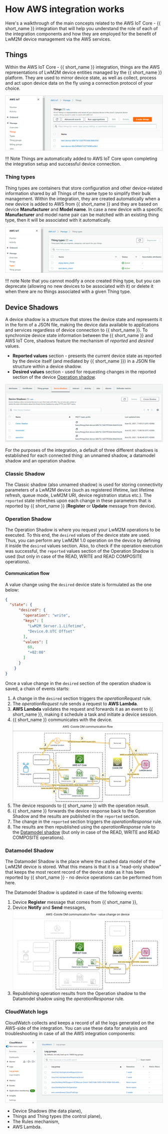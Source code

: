 # How AWS integration works

Here's a walkthrough of the main concepts related to the AWS IoT Core - {{ short_name }} integration that will help you understand the role of each of the integration components and how they are employed for the benefit of LwM2M device management via the AWS services.

## Things

Within the AWS IoT Core - {{ short_name }} integration, things are the AWS representations of LwM2M device entities managed by the {{ short_name }} platform. They are used to mirror device state, as well as collect, process and act upon device data on the fly using a connection protocol of your choice.

![Example Things](images/things.png "Example Things")

!!! Note
    Things are automatically added to AWS IoT Core upon completing the integration setup and successful device connection.

### Thing types

Thing types are containers that store configuration and other device-related information shared by all Things of the same type to simplify their bulk management. Within the integration, they are created automatically when a new device is added to AWS from {{ short_name }} and they are based on device **Manufacturer** and **Model name**. In case a new device with a specific **Manufacturer** and model name pair can be matched with an existing thing type, then it will be associated with it automatically.

![Example Thing types](images/thingtypes.png "Example Thing types")

!!! note
    Note that you cannot modify a once created thing type, but you can deprecate (allowing no new devices to be associated with it) or delete it when there are no things associated with a given Thing type.

## Device Shadows

A device shadow is a structure that stores the device state and represents it in the form of a JSON file, making the device data available to applications and services regardless of device connection to {{ short_name }}. To synchronize device state information between the {{ short_name }} and AWS IoT Core, shadows feature the mechanism of *reported* and *desired* values.

- **Reported values** section - presents the current device state as reported by the device itself (and mediated by {{ short_name }}) in a JSON file structure within a device shadow.
- **Desired values** section - used for requesting changes in the reported section of the device [Operation shadow](#operation-shadow).

![Integration Device Shadows](images/deviceshadows.png "Integration Device Shadows")

For the purposes of the integration, a default of three different shadows is established for each connected thing: an unnamed shadow, a datamodel shadow and an operation shadow.

### Classic Shadow

The Classic shadow (also unnamed shadow) is used for storing connectivity parameters of a LwM2M device (such as registered lifetime, last lifetime refresh, queue mode, LwM2M URI, device registration status etc.). The `reported` state refreshes upon each change in these parameters that is reported by {{ short_name }} (**Register** or **Update** message from device).

### Operation Shadow

The Operation Shadow is where you request your LwM2M operations to be executed. To this end, the `desired` values of the device state are used. Thus, you can perform any LwM2M 1.0 operation on the device by defining it inside the `desired` values section. Also, to check if the operation execution was successful, the `reported` values section of the Operation Shadow is used (but only in case of the READ, WRITE and READ COMPOSITE operations).

#### Communication flow

A value change using the `desired` device state is formulated as the one below:

   ```json
   {
     "state": {
         "desired": {
           "operation": "write",
           "keys": [
             "LwM2M Server.1.Lifetime",
             "Device.0.UTC Offset"
           ],
           "values": [
             68,
             "+02:00"
           ]
         }
       }
   }
   ```

Once a value change in the `desired` section of the operation shadow is saved, a chain of events starts:

   1. A change in the `desired` section triggers the *operationRequest* rule.
   2. The *operationRequest* rule sends a request to **AWS Lambda**.
   3. **AWS Lambda** validates the request and forwards it as an event to {{ short_name }}, making it schedule a task and initiate a device session.
   4. {{ short_name }} communicates with the device.
   ![AWS - {{ short_name }} communication flow](images/communication_flow.png "AWS - {{ short_name }} communication flow")
   5. The device responds to {{ short_name }} with the operation result.
   6. {{ short_name }} forwards the device response back to the Operation Shadow and the results are published in the `reported` section.
   7. The change in the `reported` section triggers the *operationResponse* rule.
   8. The results are then republished using the *operationResponse* rule to the [Datamodel shadow](#datamodel-shadow) (but only in case of the READ, WRITE and READ COMPOSITE operations).



### Datamodel Shadow

The Datamodel Shadow is the place where the cashed data model of the LwM2M device is stored. What this means is that it is a "read-only shadow" that keeps the most recent record of the device state as it has been reported by {{ short_name }} - no device operations can be performed from here.

The Datamodel Shadow is updated in case of the following events:

1. Device **Register** message that comes from {{ short_name }},
2. Device **Notify** and **Send** messages,
      ![AWS - {{ short_name }} value change on device](images/device_value_change_diagram.png "AWS - {{ short_name }} value change on device")
3. Republishing operation results from the Operation shadow to the Datamodel shadow using the *operationResponse* rule.

### CloudWatch logs

CloudWatch collects and keeps a record of all the logs generated on the AWS-side of the integration. You can use these data for analysis and troubleshooting in case of all the AWS integration components:

![CloudWatch logs](images/cloudwatch.png "CloudWatch logs")

- Device Shadows (the data plane),
- Things and Thing types (the control plane),
- The Rules mechanism,
- AWS Lambda.

